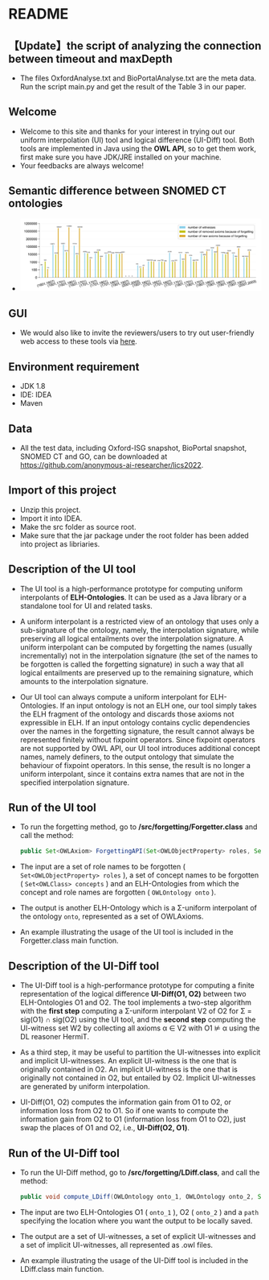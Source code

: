 # README
## 【Update】the script of analyzing the connection between timeout and maxDepth

* The files OxfordAnalyse.txt and BioPortalAnalyse.txt are the meta data. Run the script main.py and get the result of the Table 3 in our paper.
## Welcome
* Welcome to this site and thanks for your interest in trying out our uniform interpolation (UI) tool and logical difference (UI-Diff) tool. Both tools are implemented in Java using the **OWL API**, so to get them work, first make sure you have JDK/JRE installed on your machine.
* Your feedbacks are always welcome!

## Semantic difference between SNOMED CT ontologies

* ![image](https://github.com/anonymous-ai-researcher/lics2022/blob/master/information_gain_and_loss.jpg)

## GUI

* We would also like to invite the reviewers/users to try out user-friendly web access to these tools via [here](http://www.forgettingshow.info).

## Environment requirement

* JDK 1.8
* IDE: IDEA 
* Maven

## Data

* All the test data, including Oxford-ISG snapshot, BioPortal snapshot,  SNOMED CT and GO, can be downloaded at https://github.com/anonymous-ai-researcher/lics2022.

## Import of this project

* Unzip this project.
* Import it into IDEA.
* Make the src folder as source root.
* Make sure that the jar package under the root folder has been added into project as libriaries.

## Description of the UI tool

* The UI tool is a high-performance prototype for computing uniform interpolants of **ELH-Ontologies**. It can be used as a Java library or a standalone tool for UI and related tasks.

* A uniform interpolant is a restricted view of an ontology that uses only a sub-signature of the ontology, namely, the interpolation signature, while preserving all logical entailments over the interpolation signature. A uniform interpolant can be computed by forgetting the names (usually incrementally) not  in the interpolation signature (the set of the names to be forgotten is called the forgetting signature) in such a way that all logical entailments are preserved up to the remaining signature, which amounts to the interpolation signature.

* Our UI tool can always compute a uniform interpolant for ELH-Ontologies. If an input ontology is not an ELH one, our tool simply takes the ELH fragment of the ontology and discards those axioms not expressible in ELH. If an input ontology contains cyclic dependencies over the names in the forgetting signature, the result cannot always be represented finitely without fixpoint operators. Since fixpoint operators are not supported by OWL API, our UI tool introduces additional concept names, namely definers, to the output ontology that simulate the behaviour of fixpoint operators. In this sense, the result is no longer a uniform interpolant, since it contains extra names that are not in the specified interpolation signature.

## Run of the UI tool

* To run the forgetting method, go to  **/src/forgetting/Forgetter.class** and call the method: 

  ```java
  public Set<OWLAxiom> ForgettingAPI(Set<OWLObjectProperty> roles, Set<OWLClass> concepts, OWLOntology onto)
  ```

* The input are a set of role names to be forgotten  ( ``` Set<OWLObjectProperty> roles ``` ),  a set of concept names to be forgotten ( ``` Set<OWLClass> concepts ``` ) and an ELH-Ontologies from which the concept and role names are forgotten ( ``` OWLOntology onto ``` ).

* The output is another ELH-Ontology which is a Σ-uniform interpolant of the ontology ``onto``, represented as a set of OWLAxioms.

* An example illustrating the usage of the UI tool is included in the Forgetter.class main function.

## Description of the UI-Diff tool

* The UI-Diff tool is a high-performance prototype for computing a finite representation of the logical difference **UI-Diff(O1, O2)** between two ELH-Ontologies O1 and O2. The tool implements a two-step algorithm with the **first step** computing a Σ-uniform interpolant V2 of O2 for Σ = sig(O1) ∩ sig(O2) using the UI tool, and the **second step** computing the UI-witness set W2 by collecting all axioms α ∈ V2 with O1 ⊭ α using the DL reasoner HermiT.

* As a third step, it may be useful to partition the UI-witnesses into explicit and implicit UI-witnesses. An explicit UI-witness is the one that is originally contained in O2. An implicit UI-witness is the one that is originally not contained in O2, but entailed by O2. Implicit UI-witnesses are generated by uniform interpolation.

* UI-Diff(O1, O2) computes the information gain from O1 to O2, or information loss from O2 to O1. So if one wants to compute the information gain from O2 to O1 (information loss from O1 to O2), just swap the places of O1 and O2, i.e., **UI-Diff(O2, O1)**.

## Run of the UI-Diff tool

* To run the UI-Diff method, go to **/src/forgetting/LDiff.class**, and call the method:

  ```java
  public void compute_LDiff(OWLOntology onto_1, OWLOntology onto_2, String path)
  ```

* The input are two ELH-Ontologies O1 ( ```onto_1``` ), O2 ( ```onto_2``` )  and a ```path``` specifying the location where you want the output to be locally saved.

* The output are a set of UI-witnesses, a set of explicit UI-witnesses and a set of implicit UI-witnesses, all represented as .owl files. 
* An example illustrating the usage of the UI-Diff tool is included in the LDiff.class main function.

